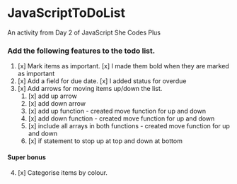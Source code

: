 # JavaScriptToDoList
An activity from Day 2 of JavaScript She Codes Plus

### Add the following features to the todo list.

1. [x] Mark items as important. 
        [x] I made them bold when they are marked as important
2. [x] Add a field for due date.
        [x] I added status for overdue
3. [x] Add arrows for moving items up/down the list.
   1. [x] add up arrow
   2. [x] add down arrow
   3. [x] add up function - created move function for up and down
   4. [x] add down function - created move function for up and down
   5. [x] include all arrays in both functions - created move function for up and down
   6. [x] if statement to stop up at top and down at bottom

#### Super bonus
4. [x] Categorise items by colour.
